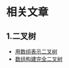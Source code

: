 # 相关文章

## 1.二叉树
- [用数组表示二叉树](https://blog.csdn.net/u013243986/article/details/51859181)
- [数组构建完全二叉树](https://www.cnblogs.com/hongdada/p/6481780.html)



